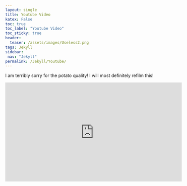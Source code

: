 ```yaml
---
layout: single
title: Youtube Video 
katex: False
toc: true
toc_label: "Youtube Video"
toc_sticky: true
header:
  teaser: /assets/images/Useless2.png
tags: Jekyll
sidebar:
 nav: "Jekyll"
permalink: /Jekyll/Youtube/ 
---
```

I am terribly sorry for the potato quality! I will most definitely refilm this!

<iframe width="560" height="315" src="https://www.youtube.com/embed/_4jyyyh6l0g" title="YouTube video player" frameborder="0" allow="accelerometer; autoplay; clipboard-write; encrypted-media; gyroscope; picture-in-picture" allowfullscreen></iframe>